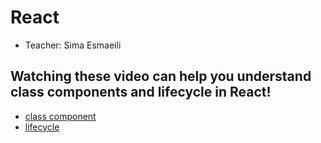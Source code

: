 # React

- Teacher:  Sima Esmaeili

## Watching these video can help you understand class components and lifecycle in React!


- [class component](https://drive.google.com/file/d/16ntOXMHWRjItcKl_JvJ6AJJs9gqfv_Mj/view?usp=sharing)
- [lifecycle](https://drive.google.com/file/d/10XIQRclkO2Oi2ZsyUtrBQbtEky1U3qR-/view?usp=sharing)

